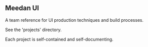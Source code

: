 ## Meedan UI

A team reference for UI production techniques and build processes.

See the 'projects' directory. 

Each project is self-contained and self-documenting.